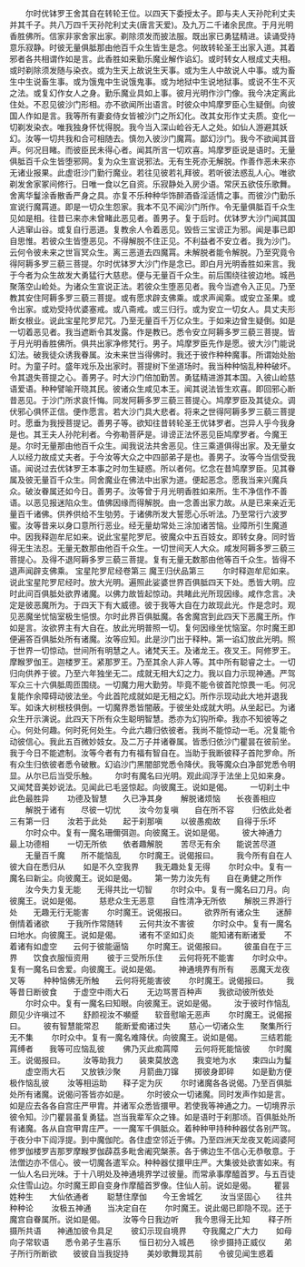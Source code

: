 <!-- { "loadSidebar": true } -->
　　尔时优钵罗王舍其自在转轮王位。以四天下委授太子。即与夫人天孙陀利丈夫并其千子。共八万四千天孙陀利丈夫(唐言天爱)。及九万二千诸余民庶。于月光明香胜佛所。信家非家舍家出家。剃除须发而披法服。既出家已勇猛精进。读诵受持意乐寂静。时彼无量俱胝那由他百千众生皆生是念。何故转轮圣王出家入道。其着邪者各共相谓作如是言。此香胜如来勤乐魔业解作谄幻。或时转女人根成丈夫相。或时剃除须发随与染衣。或为生天上故说生天事。或为生人中故说人中事。或为畜生中生说畜生事。或为饿鬼中生说饿鬼事。或为地狱中生说地狱事。或说不生不灭之法。或复幻作女人之身。勤乐魔业具如上事。彼月光明作沙门像。我今决定离此住处。不忍见彼沙门形相。亦不欲闻所出语言。时彼众中鸠摩罗臣心生疑倒。向彼国人作如是言。我等所有妻妾侍女皆被沙门之所幻化。改其女形作丈夫质。变化一切剃发染衣。唯我独身怀忧得脱。我今当入深山崄谷无人之处。如仙人游避其妖幻。汝等一切共我和合可相随去。慎勿入彼沙门魔罥。鄙幻沙门。我今不欲闻其音声。何况目睹。而彼臣民未得心者。闻其所言一切欢喜。鸠摩罗臣说是语时。无量俱胝百千众生皆堕邪网。复为众生宣说邪法。无有生死亦无解脱。作善作恶未来亦无诸业报果。此虚诳沙门勤行魔业。若往见彼若礼拜彼。若听彼法惑乱人心。唯欲剃发舍家冢间修行。日唯一食以乞自资。乐寂静处入房少语。常厌五欲伎乐歌舞。舍离华鬘涂香散香严身之具。亦复不乐种种华饰醉酒昏淫适情之事。而彼沙门勤乐宣说行魔罥道。即是一切众生怨家。我本不见不闻沙门所作。令无量俱胝百千众生见如是相。往昔已来亦未曾睹此恶见者。善男子。复于后时。优钵罗大沙门闻其国人逃窜山谷。或复自行恶道。复教余人令着恶见。毁呰三宝谤正为邪。闻是事已即自思惟。若彼众生皆堕恶见。不得解脱不住正见。不利益者不安立者。我为沙门。云何令彼未来之世盲冥众生。离三恶道去四魔罥。未解脱者能令解脱。乃至究竟令得阿耨多罗三藐三菩提。尔时优钵罗大沙门作是念已。即白月光明香胜如来言。我于今者为众生故发大勇猛行大慈悲。便与无量百千众生。前后围绕往彼边地。城邑聚落空山崄处。为诸众生宣说正法。若彼众生堕恶见者。我今当遮令入正见。乃至教其安住阿耨多罗三藐三菩提。或有愿求辟支佛乘。或求声闻乘。或安立圣果。或令出家。或劝受持优婆塞戒。或八斋戒。或三归行。或为安立一切女人。具丈夫形断女根业。说此宝星陀罗尼咒。乃至无量百千万亿众生。于如来边曾生疑倒。如是一切着恶见者。我当遮断令其发露。作是教已。悉令安立阿耨多罗三藐三菩提。皆于月光明香胜佛所。俱共出家净修梵行。男子。鸠摩罗臣先作是愿。彼大沙门能说幻法。破我徒众诱我眷属。汝未来世当得佛时。我还于彼作种种魔事。所谓始处胎时。为童子时。盛年戏乐及出家时。菩提树下坐道场时。我当种种恼乱种种破坏。令其退失菩提之心。善男子。时大沙门倍加勤苦。勇猛精进游其本国。入彼山崄慈语爱语。种种譬喻开晓其民。彼诸众生咸见本王。闻其说法皆生欢喜。即回邪心断昔恶见。于沙门所求哀忏悔。同发阿耨多罗三藐三菩提心。鸠摩罗臣及其徒众。调伏邪心俱怀正信。便作愿言。若大沙门具大悲者。将来之世得阿耨多罗三藐三菩提时。愿垂为我授菩提记。善男子等。欲知往昔转轮圣王优钵罗者。岂异人乎今我身是也。其王夫人孙陀利者。今弥勒菩萨是。诽谤正法怀恶见臣鸠摩罗者。今魔王是。尔时无量那由他百千众生。闻我说法共舍恶见。住三乘道俱得出家。及无量女人以经力故成丈夫者。于今汝等大众之中四部弟子是也。善男子。汝等今当信受我语。闻说过去优钵罗王本事之时勿生疑惑。所以者何。忆念在昔鸠摩罗臣。见其眷属及彼无量百千众生。同舍魔业在佛法中出家为道。便起恶念。愿我当来兴魔兵众。破汝眷属还如今日。善男子。汝等曾于月光明香胜如来所。生不净信作不善语。以恶见报迷陷众生。值佛因缘而得解脱。由一念善出家力故。从是已来亲近无量百千诸佛。供养供给不生劬劳。于诸佛所发大誓愿心乐听法。乃至常行六波罗蜜。汝等昔来以身口意所行恶业。经无量劫常处三涂加诸苦恼。业障所引生魔道中。因我释迦牟尼如来。说此宝星陀罗尼。彼魔众中五百妓女。即转女身。同时皆得无生法忍。无量无数那由他百千众生。一切世间天人大众。咸发阿耨多罗三藐三菩提心。及得不退阿耨多罗三藐三菩提。复有无量无数那由他等百千众生。皆得不退声闻辟支佛乘。
宝星陀罗尼经卷第三
魔王归伏品第三
　　尔时释迦牟尼如来。说此宝星陀罗尼经时。放大光明。遍照此娑婆世界百俱胝四天下处。悉皆大明。应时此间百俱胝处欲界诸魔。以佛力故皆起惊动。共睹此光所现因缘。咸作念言。决定是彼恶魔所为。于四天下有大威德。彼于我等大自在力故现此光。作是念时。观见恶魔坐忧恼室极生悒恨。尔时此界百俱胝魔。各舍魔宫到此四天下恶魔王所。作如是言。汝欲界主有大自在。放此光明普照一切。复何因缘坐忧恼室。尔时魔王即便遍答百俱胝处所有诸魔。汝等应知。此是沙门出于释种。第一谄幻放此光明。照于世界一切惊动。世间所有明慧之人。诸梵天王。及诸龙王。夜叉王。阿修罗王。摩睺罗伽王。迦楼罗王。紧那罗王。乃至其余人非人等。其中所有聪睿之士。一切归向供养于彼。乃至六年独坐无二。成就无相大幻之力。我以自力示现神通。严驾军众三十六俱胝周匝围绕。一切魔力用大勤劳。毕竟不能令彼首陀惊畏一毛。何况复能作余障碍动彼法坐。今此首陀成就如是无相之幻。所作示现动此大地并退我军。如诛大树根枝俱倒。一切魔界悉皆闇蔽。于彼坐处成就大明。从坐起已。为诸众生开示演说。此四天下所有众生聪明智慧。悉亦为幻钩所牵。我亦不知彼等之心。何处何趣。何时死何处生。今此六趣归依彼者。我尚不能惊动一毛。况复能令动彼信心。我此五百微妙妓女。及二万子并诸眷属。皆悉归依沙门瞿昙在彼前坐。我于今日不能遮制。汝等今者有力有福有智自在。当助于我断彼释子首陀罗命。所有众生归依彼者悉令破散。幻谄沙门黑闇部党悉令降伏。我等魔众白净部党悉令明显。从尔已后当受乐触。
　　尔时有魔名曰光明。观此阎浮于法坐上见如来身。又闻梵音美妙说法。见闻此已毛竖惊起。向彼魔王。说如是偈。
　　一切刹土中　　此色最胜异
　　功德及智慧　　久已净其身
　　解脱诸烦恼　　长夜善相应
　　解脱于诸有　　尽彼一切忧
　　汝今勿复嗔　　自在所不容
　　归依此处者　　三有第一归
　　汝若于此处　　起于刹那嗔
　　以彼愚痴故　　自得于乐坏
　　尔时众中。复有一魔名珊儞弭迦。向彼魔王。说如是偈。
　　彼大神通力　　最上功德相
　　一切无所依　　依者趣解脱
　　苦尽无有余　　能说苦尽道
　　无量百千魔　　所不能恼乱
　　尔时魔王。说偈报曰。
　　我今所有自在人　　彼大自在悉归从
　　如是不久空我界　　我无趣处复无得
　　尔时众中。复有一魔名曰新尘。向彼魔王。说如是偈。
　　第一势力汝先有　　自在勇健之所作
　　汝今失力复无能　　无得共比一切智
　　尔时众中。复有一魔名曰刀月。向彼魔王。说如是偈。
　　慈悲众生无恶意　　自性清净无所依
　　解脱三界游行处　　无趣无行无能害
　　尔时魔王。说偈报曰。
　　欲界所有诸众生　　迷醉倒情着诸欲
　　于我所作常随转　　云何共汝不害彼
　　尔时众中。复有一魔名曰地水。向彼魔王。说如是偈。
　　诸有不坚如幻炎　　能知诸有断诸爱
　　不着诸有如虚空　　云何于彼能逼恼
　　尔时魔王。说偈报曰。
　　彼虽自在于三界　　饮食衣服恒资用
　　彼于三受所乐住　　云何将死不能害
　　尔时众中。复有一魔名曰舍爱。向彼魔王。说如是偈。
　　神通境界有所有　　恶魔天龙夜叉等
　　种种恼佛无所触　　云何将死能害彼
　　尔时魔王。说偈报曰。
　　我等昔日断彼食　　于虚空中雨大石
　　无边骂詈百种声　　我欲动彼所依处
　　尔时众中。复有一魔名曰知眼。向彼魔王。说如是偈。
　　汝于彼时作恼乱　　颇见少许嗔过不
　　舒颜视汝不嚬蹙　　软音慰喻无恶声
　　尔时魔王。说偈报曰。
　　彼有智慧能常忍　　能断爱痴诸过失
　　慈心一切诸众生　　聚集所行无不集
　　尔时众中。复有一魔名难降伏。向彼魔王。说如是偈。
　　三结若能罥缚者　　我等可应恼乱彼
　　佛乃灭此痴罥障　　云何将死能恼彼
　　尔时魔王。说偈报曰。
　　汝等助我力　　装束莫放逸
　　我变地为水　　束四山为鬘
　　虚空雨大石　　又放铁沙聚
　　月箭曲刀镩　　掷彼身即碎
　　如是勤方便　　极作恼乱彼
　　汝等相运助　　释子定为灰
　　尔时诸魔各各说偈。乃至百俱胝处所有诸魔。说偈问答皆亦如是。
　　尔时彼众一切诸魔。同时发声作如是言。如是应去各各自宫庄严甲胄。并诸军众悉皆擐甲。若使我等神通之力。一切境界示彼令知。沙门瞿昙虽复勇猛。岂当我辈军众之锋。如是语时于刹那顷。百俱胝处所有诸魔。各从自宫甲胄庄严。一一魔军千俱胝众。着种种甲持种种器仗各别严驾。于夜分中下阎浮提。到中魔伽陀。各住虚空邻近于佛。乃至四洲天龙夜叉乾闼婆阿修罗伽楼罗吉那罗摩睺罗伽薜荔多毗舍阇究槃荼。各于佛边生不信心无恭敬意。于法僧边亦不信心。彼一切魔各遣军众。种种器仗擐甲庄严。大集彼处欲害如来。有一仙人名曰光味。于十八明处及神通境界学过彼量。而常承事摩醯首罗。与五百徒众住雪山边。尔时魔王即自变身作摩醯首罗像。住仙人前。说如是偈。
　　瞿昙姓种生　　大仙依通者
　　聪慧住摩伽　　今王舍城乞
　　汝当坚固心　　往共种种论
　　汝极五神通　　当决定自在
　　尔时魔王。说此偈已即隐不现。还于魔宫自眷属所。说如是偈。
　　汝等今日我边听　　我今思得无比知
　　释子所摄所共语　　神通加彼令具足
　　彼幻示现自境界　　夺我魔之广大力
　　如母向子常软语　　悉令弟子生喜乐
　　恒日初分入城邑　　徐步摄持正威仪
　　弟子所行所断欲　　彼彼自当我捉持
　　美妙歌舞现其前　　令彼见闻生惑着
